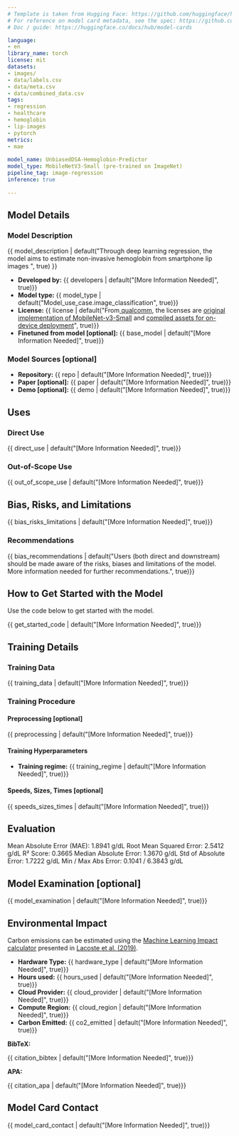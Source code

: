 ```yaml
---
# Template is taken from Hugging Face: https://github.com/huggingface/huggingface_hub/blob/main/src/huggingface_hub/templates/modelcard_template.md
# For reference on model card metadata, see the spec: https://github.com/huggingface/hub-docs/blob/main/modelcard.md?plain=1
# Doc / guide: https://huggingface.co/docs/hub/model-cards

language:
- en
library_name: torch
license: mit
datasets:
- images/
- data/labels.csv
- data/meta.csv
- data/combined_data.csv
tags:
- regression
- healthcare
- hemoglobin
- lip-images
- pytorch
metrics:
- mae
  
model_name: UnbiasedDSA-Hemoglobin-Predictor
model_type: MobileNetV3-Small (pre-trained on ImageNet)
pipeline_tag: image-regression
inference: true
  
---
```


## Model Details

### Model Description

<!-- Provide a longer summary of what this model is. -->

{{ model_description | default("Through deep learning regression, the model aims to estimate non-invasive hemoglobin from smartphone lip images  ", true) }}

- **Developed by:** {{ developers | default("[More Information Needed]", true)}}
- **Model type:** {{ model_type | default("Model_use_case.image_classification", true)}}
- **License:** {{ license | default("From[ qualcomm]([url](https://huggingface.co/qualcomm/MobileNet-v3-Small)),  the licenses are [original implementation of MobileNet-v3-Small]([url](https://github.com/pytorch/vision/blob/main/LICENSE)) and [compiled assets for on-device deployment]([url](https://qaihub-public-assets.s3.us-west-2.amazonaws.com/qai-hub-models/Qualcomm+AI+Hub+Proprietary+License.pdf))", true)}}
- **Finetuned from model [optional]:** {{ base_model | default("[More Information Needed]", true)}}

### Model Sources [optional]

<!-- Provide the basic links for the model. -->

- **Repository:** {{ repo | default("[More Information Needed]", true)}}
- **Paper [optional]:** {{ paper | default("[More Information Needed]", true)}}
- **Demo [optional]:** {{ demo | default("[More Information Needed]", true)}}

## Uses

<!-- Address questions around how the model is intended to be used, including the foreseeable users of the model and those affected by the model. -->

### Direct Use

<!-- This section is for the model use without fine-tuning or plugging into a larger ecosystem/app. -->

{{ direct_use | default("[More Information Needed]", true)}}

### Out-of-Scope Use

<!-- This section addresses misuse, malicious use, and uses that the model will not work well for. -->

{{ out_of_scope_use | default("[More Information Needed]", true)}}

## Bias, Risks, and Limitations

<!-- This section is meant to convey both technical and sociotechnical limitations. -->

{{ bias_risks_limitations | default("[More Information Needed]", true)}}

### Recommendations

<!-- This section is meant to convey recommendations with respect to the bias, risk, and technical limitations. -->

{{ bias_recommendations | default("Users (both direct and downstream) should be made aware of the risks, biases and limitations of the model. More information needed for further recommendations.", true)}}

## How to Get Started with the Model

Use the code below to get started with the model.

{{ get_started_code | default("[More Information Needed]", true)}}

## Training Details

### Training Data

<!-- This should link to a Dataset Card, perhaps with a short stub of information on what the training data is all about as well as documentation related to data pre-processing or additional filtering. -->

{{ training_data | default("[More Information Needed]", true)}}

### Training Procedure

<!-- This relates heavily to the Technical Specifications. Content here should link to that section when it is relevant to the training procedure. -->

#### Preprocessing [optional]

{{ preprocessing | default("[More Information Needed]", true)}}


#### Training Hyperparameters

- **Training regime:** {{ training_regime | default("[More Information Needed]", true)}} <!--fp32, fp16 mixed precision, bf16 mixed precision, bf16 non-mixed precision, fp16 non-mixed precision, fp8 mixed precision -->

#### Speeds, Sizes, Times [optional]

<!-- This section provides information about throughput, start/end time, checkpoint size if relevant, etc. -->

{{ speeds_sizes_times | default("[More Information Needed]", true)}}

## Evaluation

Mean Absolute Error (MAE):   1.8941 g/dL
Root Mean Squared Error:     2.5412 g/dL
R² Score:                    0.3665
Median Absolute Error:       1.3670 g/dL
Std of Absolute Error:       1.7222 g/dL
Min / Max Abs Error:         0.1041 / 6.3843 g/dL

## Model Examination [optional]

<!-- Relevant interpretability work for the model goes here -->

{{ model_examination | default("[More Information Needed]", true)}}

## Environmental Impact

<!-- Total emissions (in grams of CO2eq) and additional considerations, such as electricity usage, go here. Edit the suggested text below accordingly -->

Carbon emissions can be estimated using the [Machine Learning Impact calculator](https://mlco2.github.io/impact#compute) presented in [Lacoste et al. (2019)](https://arxiv.org/abs/1910.09700).

- **Hardware Type:** {{ hardware_type | default("[More Information Needed]", true)}}
- **Hours used:** {{ hours_used | default("[More Information Needed]", true)}}
- **Cloud Provider:** {{ cloud_provider | default("[More Information Needed]", true)}}
- **Compute Region:** {{ cloud_region | default("[More Information Needed]", true)}}
- **Carbon Emitted:** {{ co2_emitted | default("[More Information Needed]", true)}}

**BibTeX:**

{{ citation_bibtex | default("[More Information Needed]", true)}}

**APA:**

{{ citation_apa | default("[More Information Needed]", true)}}

## Model Card Contact

{{ model_card_contact | default("[More Information Needed]", true)}}
